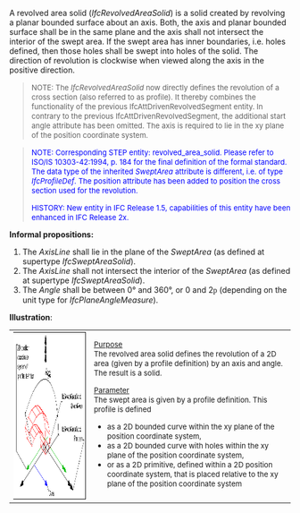 ﻿A revolved area solid (_IfcRevolvedAreaSolid_) is a solid created by revolving a planar bounded surface about an axis. Both, the axis and planar bounded surface shall be in the same plane and the axis shall not intersect the interior of the swept area. If the swept area has inner boundaries, i.e. holes defined, then those holes shall be swept into holes of the solid. The direction of revolution is clockwise when viewed along the axis in the positive direction.

> <font size="-1">NOTE: The <i>IfcRevolvedAreaSolid</i> now directly
		  defines the revolution of a cross section (also referred to as profile). It
		  thereby combines the functionality of the previous IfcAttDrivenRevolvedSegment
		  entity. In contrary to the previous IfcAttDrivenRevolvedSegment, the additional
		  start angle attribute has been omitted. The axis is required to lie in the xy
		  plane of the position coordinate system.</font>
>

> <font color="#0000FF" size="-1">NOTE: Corresponding STEP entity:
		  revolved_area_solid. Please refer to ISO/IS 10303-42:1994, p. 184 for the final
		  definition of the formal standard. The data type of the inherited
		  <i>SweptArea</i> attribute is different, i.e. of type <i>IfcProfileDef</i>. The
		  position attribute has been added to position the cross section used for the
		  revolution. </font>
> 
> <font color="#0000FF" size="-1">HISTORY: New entity in IFC Release
		  1.5, capabilities of this entity have been enhanced in IFC Release 2x.
		  </font>
> 


**Informal propositions:**

1. The _AxisLine_ shall lie in the plane of the _SweptArea_ (as defined at supertype _IfcSweptAreaSolid_).
2. The _AxisLine_ shall not intersect the interior of the _SweptArea_ (as defined at supertype _IfcSweptAreaSolid_).
3. The _Angle_ shall be between 0&deg; and 360&deg;, or 0 and 2<font face="Symbol">p</font> (depending on the unit type for _IfcPlaneAngleMeasure_).

**Illustration**:

<table cellpadding="2" cellspacing="2" border="0"> 
		<tr> 
		  <td valign="TOP" align="LEFT"><a href="drawings/IfcRevolvedAreaSolid-Layout1.dwf"><img src="figures/ifcrevolvedareasolid-layout1.gif" alt="revolved area solid" width="400" height="300" border="0"></a></td> 
		  <td valign="TOP" align="LEFT"> 
			 <p><font size="-1"><u>Purpose</u><br>The revolved area solid defines
				the revolution of a 2D area (given by a profile definition) by an axis and
				angle. The result is a solid.</font></p> 
			 <p><font size="-1"><u>Parameter</u><br>The swept area is given by a
				profile definition. This profile is defined </font></p> 
			 <ul> 
				<li><font size="-1">as a 2D bounded curve within the xy plane of
				  the position coordinate system, </font></li> 
				<li><font size="-1">as a 2D bounded curve with holes within the xy
				  plane of the position coordinate system, </font></li> 
				<li><font size="-1">or as a 2D primitive, defined within a 2D
				  position coordinate system, that is placed relative to the xy plane of the
				  position coordinate system</font></li> 
			 </ul></td> 
		</tr> 
	 </table>
